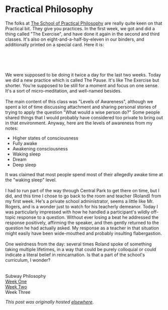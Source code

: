 # Practical Philosophy

<div>
<p>The folks at <a href="http://philosophyworks.org/">The School of Practical Philosophy</a> are really quite keen on that Practical bit.  They give you practices.  In the first week, we got and did a thing called "The Exercise", and have done it again in the second and third classes.  It's also on eight-and-a-half-by-eleven in our binders, and additionally printed on a special card.  Here it is:

<br><br>
<a onblur="try {parent.deselectBloggerImageGracefully();} catch(e) {}" href="photo.jpg"><img src="photo.jpg" alt="" id="BLOGGER_PHOTO_ID_5162539749740826722" border="0"></a>
<br><br>

We were supposed to be doing it twice a day for the last two weeks.  Today we did a new practice which is called The Pause.  It's like The Exercise but shorter.  You're supposed to be still for a moment and focus on one sense.  It's a sort of micro-meditation, and well-named besides.<br><br>The main content of this class was "Levels of Awareness", although we spent a lot of time discussing attachment and sharing personal stories of trying to apply the question "What would a wise person do?"  Some people shared things that I would probably have considered too private to bring out in that environment.  Anyway, here are the levels of awareness from my notes:<br></p>
<ul>
<li>Higher states of consciousness</li>
<li>Fully awake</li>
<li>Awakening consciousness</li>
<li>Waking sleep</li>
<li>Dream</li>
<li>Deep sleep</li>
</ul>It was claimed that most people spend most of their allegedly awake time at the "waking sleep" level.<br><br>I had to run part of the way through Central Park to get there on time, but I did, and this time I chose to go back to the room and teacher (Roland) from my first week.  He's a private school administrator, seems a little like Mr. Rogers, and is a wonder just to watch for his teacherly demeanor.  Today I was particularly impressed with how he handled a participant's wildly off-topic response to a question.  Without ever losing a beat he addressed the response positively, affirming the speaker, and then gently returned to the question he had actually asked.  My response as a teacher in that situation might easily have been wide-mouthed and probably insulting flabergastion.<br><br>One weirdness from the day: several times Roland spoke of something taking multiple lifetimes, in a way that could be purely colloquial or could indicate a literal belief in reincarnation.  Is that a part of the school's curriculum, I wonder?<br><br><br>Subway Philosophy<br><a href="/blogspot/2008/01/19/subway-philosophy/">Week One</a><br><a href="/blogspot/2008/01/26/philosophy-works-week-two/">Week Two</a><br>Week Three</div>


*This post was originally hosted [elsewhere](http://planspace.blogspot.com/2008/02/practical-philosophy.html).*
